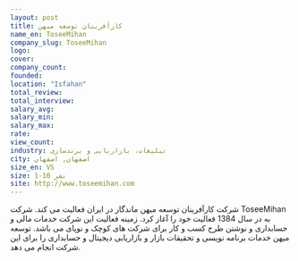 ```yaml
---
layout: post
title: کارآفرینان توسعه میهن 
name_en: ToseeMihan
company_slug: ToseeMihan
logo: 
cover: 
company_count:
founded:
location: "Isfahan"
total_review: 
total_interview: 
salary_avg: 
salary_min: 
salary_max: 
rate: 
view_count: 
industry: تبلیغات، بازاریابی و برندسازی
city: اصفهان, اصفهان
size_en: VS
size: 1-10 نفر
site: http://www.toseemihan.com
---
```


شرکت کارآفرینان توسعه میهن ماندگار در ایران فعالیت می کند. شرکت ToseeMihan به در سال 1384 فعالیت خود را آغاز کرد. زمینه فعالیت این شرکت خدمات مالی و حسابداری و نوشتن طرح کسب و کار برای شرکت های کوچک و نوپای می باشد. توسعه میهن خدمات برنامه نویسی و تحقیقات بازار و بازاریابی دیجیتال و حسابداری را برای این شرکت انجام می دهد.
